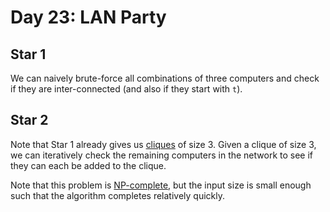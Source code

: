 # Day 23: LAN Party

## Star 1

We can naively brute-force all combinations of three computers and check if they are inter-connected (and also if they start with `t`).

## Star 2

Note that Star 1 already gives us [cliques](https://en.wikipedia.org/wiki/Clique_problem) of size 3. Given a clique of size 3, we can iteratively check the remaining computers in the network to see if they can each be added to the clique. 

Note that this problem is [NP-complete](https://en.wikipedia.org/wiki/NP-completeness), but the input size is small enough such that the algorithm completes relatively quickly.